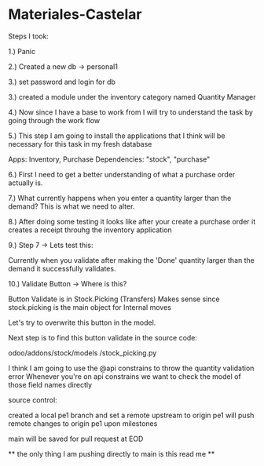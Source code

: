 # Materiales-Castelar
Steps I took:

1.) Panic

2.) Created a new db -> personal1

3.) set password and login for db

3.) created a module under the inventory category named Quantity Manager

4.) Now since I have a base to work from I will try to understand the task by going through the work flow

5.) This step I am going to install the applications that I think will be necessary for this task in my fresh database

Apps: Inventory, Purchase
Dependencies: "stock", "purchase"

6.) First I need to get a better understanding of what a purchase order actually is.

7.) What currently happens when you enter a quantity larger than the demand? This is what we need to alter.

8.) After doing some testing it looks like after your create a purchase order it creates a receipt throuhg the inventory application

9.) Step 7 -> Lets test this:

Currently when you validate after making the 'Done' quantity larger than the demand it successfully validates. 

10.) Validate Button -> Where is this?

Button Validate is in Stock.Picking (Transfers) Makes sense since stock.picking is the main object for Internal moves

Let's try to overwrite this button in the model.

Next step is to find this button validate in the source code: 

odoo/addons/stock/models
/stock_picking.py

I think I am going to use the @api constrains to throw the quantity validation error
Whenever you're on api constrains we want to check the model of those field names directly





source control: 

created a local pe1 branch and set a remote upstream to origin pe1 will push remote changes to origin pe1 upon milestones

main will be saved for pull request at EOD

**
the only thing I am pushing directly to main is this read me
**

